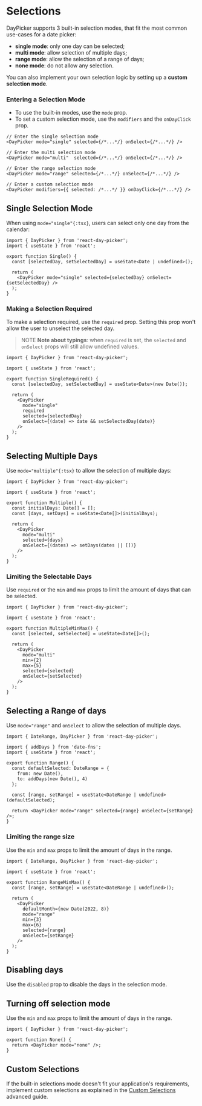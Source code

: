 # Selections

DayPicker supports 3 built-in selection modes, that fit the most common use-cases for a date picker:

- **single mode**: only one day can be selected;
- **multi mode**: allow selection of multiple days;
- **range mode**: allow the selection of a range of days;
- **none mode**: do not allow any selection.

You can also implement your own selection logic by setting up a **custom selection mode**.

### Entering a Selection Mode

- To use the built-in modes, use the `mode` prop.
- To set a custom selection mode, use the `modifiers` and the `onDayClick` prop.

```tsx
// Enter the single selection mode
<DayPicker mode="single" selected={/*...*/} onSelect={/*...*/} />

// Enter the multi selection mode
<DayPicker mode="multi"  selected={/*...*/} onSelect={/*...*/} />

// Enter the range selection mode
<DayPicker mode="range" selected={/*...*/} onSelect={/*...*/} />

// Enter a custom selection mode
<DayPicker modifiers={{ selected: /*...*/ }} onDayClick={/*...*/} />
```

## Single Selection Mode

When using `mode="single"{:tsx}`, users can select only one day from the calendar:

```tsx example fileName="Single.tsx"
import { DayPicker } from 'react-day-picker';
import { useState } from 'react';

export function Single() {
  const [selectedDay, setSelectedDay] = useState<Date | undefined>();

  return (
    <DayPicker mode="single" selected={selectedDay} onSelect={setSelectedDay} />
  );
}
```

### Making a Selection Required

To make a selection required, use the `required` prop. Setting this prop won't allow the user to unselect the selected day.

> NOTE
> **Note about typings**: when `required` is set, the `selected` and `onSelect` props will still allow undefined values.

```tsx example fileName="SingleRequired.tsx"
import { DayPicker } from 'react-day-picker';

import { useState } from 'react';

export function SingleRequired() {
  const [selectedDay, setSelectedDay] = useState<Date>(new Date());

  return (
    <DayPicker
      mode="single"
      required
      selected={selectedDay}
      onSelect={(date) => date && setSelectedDay(date)}
    />
  );
}
```

## Selecting Multiple Days

Use `mode="multiple"{:tsx}` to allow the selection of multiple days:

```tsx example fileName="Multiple.tsx"
import { DayPicker } from 'react-day-picker';

import { useState } from 'react';

export function Multiple() {
  const initialDays: Date[] = [];
  const [days, setDays] = useState<Date[]>(initialDays);

  return (
    <DayPicker
      mode="multi"
      selected={days}
      onSelect={(dates) => setDays(dates || [])}
    />
  );
}
```

### Limiting the Selectable Days

Use `required` or the `min` and `max` props to limit the amount of days that can be selected.

```tsx example fileName="MultipleMinMax.tsx"
import { DayPicker } from 'react-day-picker';

import { useState } from 'react';

export function MultipleMinMax() {
  const [selected, setSelected] = useState<Date[]>();

  return (
    <DayPicker
      mode="multi"
      min={2}
      max={5}
      selected={selected}
      onSelect={setSelected}
    />
  );
}
```

## Selecting a Range of days

Use `mode="range"` and `onSelect` to allow the selection of multiple days.

```tsx example fileName="Range.tsx"
import { DateRange, DayPicker } from 'react-day-picker';

import { addDays } from 'date-fns';
import { useState } from 'react';

export function Range() {
  const defaultSelected: DateRange = {
    from: new Date(),
    to: addDays(new Date(), 4)
  };

  const [range, setRange] = useState<DateRange | undefined>(defaultSelected);

  return <DayPicker mode="range" selected={range} onSelect={setRange} />;
}
```

### Limiting the range size

Use the `min` and `max` props to limit the amount of days in the range.

```tsx example fileName="RangeMinMax.tsx"
import { DateRange, DayPicker } from 'react-day-picker';

import { useState } from 'react';

export function RangeMinMax() {
  const [range, setRange] = useState<DateRange | undefined>();

  return (
    <DayPicker
      defaultMonth={new Date(2022, 8)}
      mode="range"
      min={3}
      max={6}
      selected={range}
      onSelect={setRange}
    />
  );
}
```

## Disabling days

Use the `disabled` prop to disable the days in the selection mode.

## Turning off selection mode

Use the `min` and `max` props to limit the amount of days in the range.

```tsx example fileName="None.tsx"
import { DayPicker } from 'react-day-picker';

export function None() {
  return <DayPicker mode="none" />;
}
```

## Custom Selections

If the built-in selections mode doesn't fit your application's requirements, implement custom selections as explained in the [Custom Selections](/guides/custom-selections) advanced guide.
